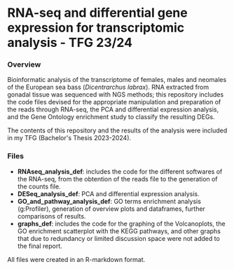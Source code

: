 # RNA-seq and differential gene expression for transcriptomic analysis - TFG 23/24

### Overview

Bioinformatic analysis of the transcriptome of females, males and neomales of the European sea bass (*Dicentrarchus labrax*). RNA extracted from gonadal tissue was sequenced with NGS methods; this repository includes the code files devised for the appropriate manipulation and preparation of the reads through RNA-seq, the PCA and differential expression analysis, and the Gene Ontology enrichment study to classify the resulting DEGs.

The contents of this repository and the results of the analysis were included in my TFG (Bachelor's Thesis 2023-2024).

### Files

- **RNAseq_analysis_def**: includes the code for the different softwares of the RNA-seq, from the obtention of the reads file to the generation of the counts file.
- **DESeq_analysis_def**: PCA and differential expression analysis.
- **GO_and_pathway_analysis_def**: GO terms enrichment analysis (g:Profiler), generation of overview plots and dataframes, further comparisons of results.
- **graphs_def**: includes the code for the graphing of the Volcanoplots, the GO enrichment scatterplot with the KEGG pathways, and other graphs that due to redundancy or limited discussion space were not added to the final report.

All files were created in an R-markdown format.
